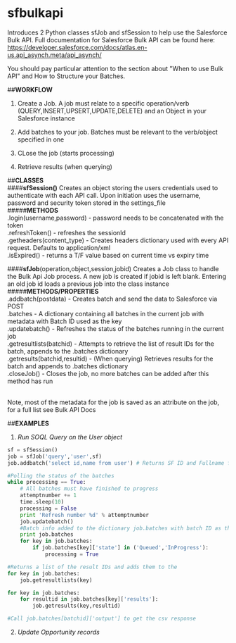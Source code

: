 # sfbulkapi
Introduces 2 Python classes sfJob and sfSession to help use the Salesforce Bulk API.
Full documentation for Salesforce Bulk API can be found here: https://developer.salesforce.com/docs/atlas.en-us.api_asynch.meta/api_asynch/

You should pay particular attention to the section about "When to use Bulk API" and How to Structure your Batches.

##<b>WORKFLOW</b>

1) Create a Job. A job must relate to a specific operation/verb (QUERY,INSERT,UPSERT,UPDATE,DELETE) and an Object in your Salesforce instance

2) Add batches to your job. Batches must be relevant to the verb/object specified in one

3) CLose the job (starts processing)

4) Retrieve results (when querying)

##<b>CLASSES</b><br>
####<b>sfSession()</b> 
Creates an object storing the users credentials used to authenticate with each API call. Upon initiation uses the username, password and security token stored in the settings_file <br>
#####<b>METHODS</b><br>
.login(username,password) - password needs to be concatenated with the token<br>
.refreshToken() - refreshes the sessionId<br>
.getheaders(content_type) - Creates headers dictionary used with every API request. Defaults to application/xml<br>
.isExpired() - returns a T/F value based on current time vs expiry time<br>

####<b>sfJob</b>(operation,object,session,jobid)
Creates a Job class to handle the Bulk Api Job process. A new job is created if jobid is left blank. Entering an old job id loads a previous job into the class instance
#####<b>METHODS/PROPERTIES</b><br>
.addbatch(postdata) - Creates batch and send the data to Salesforce via POST <br>
.batches - A dictionary containing all batches in the current job with metadata with Batch ID used as the key <br>
.updatebatch() - Refreshes the status of the batches running in the current job<br>
.getresultlists(batchid) - Attempts to retrieve the list of result IDs for the batch, appends to the .batches dictionary<br>
.getresults(batchid,resultid) - (When querying) Retrieves results for the batch and appends to .batches dictionary <br>
.closeJob() - Closes the job, no more batches can be added after this method has run<br><br>

Note, most of the metadata for the job is saved as an attribute on the job, for a full list see Bulk API Docs<br>

##<b>EXAMPLES</b> <br>
1) <i>Run SOQL Query on the User object </i>

```python
sf = sfSession()
job = sfJob('query','user',sf)
job.addbatch('select id,name from user') # Returns SF ID and Fullname for all users

#Polling the status of the batches
while processing == True:
	# All batches must have finished to progress
	attemptnumber += 1
	time.sleep(10)
	processing = False
	print 'Refresh number %d' % attemptnumber
	job.updatebatch()
	#Batch info added to the dictionary job.batches with batch ID as the key
	print job.batches 
	for key in job.batches:
		if job.batches[key]['state'] in ('Queued','InProgress'):
			processing = True

#Returns a list of the result IDs and adds them to the
for key in job.batches:
	job.getresultlists(key)

for key in job.batches:
	for resultid in job.batches[key]['results']:
		job.getresults(key,resultid)

#Call job.batches[batchid]['output'] to get the csv response


```

2) <i>Update Opportunity records </i>

